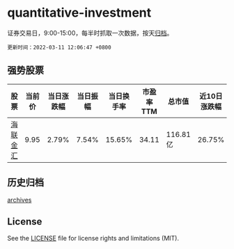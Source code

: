 # quantitative-investment

证券交易日，9:00-15:00，每半时抓取一次数据，按天[归档](archives)。

`更新时间：2022-03-11 12:06:47 +0800`

## 强势股票

|股票|当前价|当日涨跌幅|当日振幅|当日换手率|市盈率TTM|总市值|近10日涨跌幅|
|----|----|----|----|----|----|----|----|
|[海联金汇](https://xueqiu.com/S/SZ002537)|9.95|2.79%|7.54%|15.65%|34.11|116.81亿|26.75%|

## 历史归档

[archives](archives)

## License

See the [LICENSE](LICENSE) file for license rights and limitations (MIT).